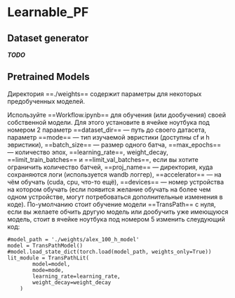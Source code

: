 # Learnable_PF
## Dataset generator

***TODO***

## Pretrained Models

Директория ==./weights== содержит параметры для некоторых предобученных моделей.

Используйте ==Workflow.ipynb== для обучения (или дообучения) своей собственной модели. Для этого установите в ячейке ноутбука под номером 2 параметр ==dataset_dir== — путь до своего датасета, параметр ==mode== — тип изучаемой эвристики (доступны cf и h эвристики), ==batch_size== — размер одного батча, ==max_epochs== — количество эпох, ==learning_rate==, weight_decay, ==limit_train_batches== и ==limit_val_batches==, если вы хотите ограничить количество батчей, ==proj_name== — директория, куда сохраняются логи (используется wandb логгер), ==accelerator== — на чём обучать (cuda, cpu, что-то ещё), ==devices== — номер устройства на котором обучать (если появится желание обучать на более чем одном устройстве, могут потребоваться дополнительные изменения в коде). По-умолчанию стоит обучение модели ==TransPath== с нуля, если вы желаете обчить другую модель или дообучить уже имеющуюся модель, стоит в ячейке ноутбука под номером 5 изменить слеудующий код:
```
#model_path = './weights/alex_100_h_model'
model = TransPathModel()
#model.load_state_dict(torch.load(model_path, weights_only=True))
lit_module = TransPathLit(
        model=model,
        mode=mode,
        learning_rate=learning_rate,
        weight_decay=weight_decay
    )
```


